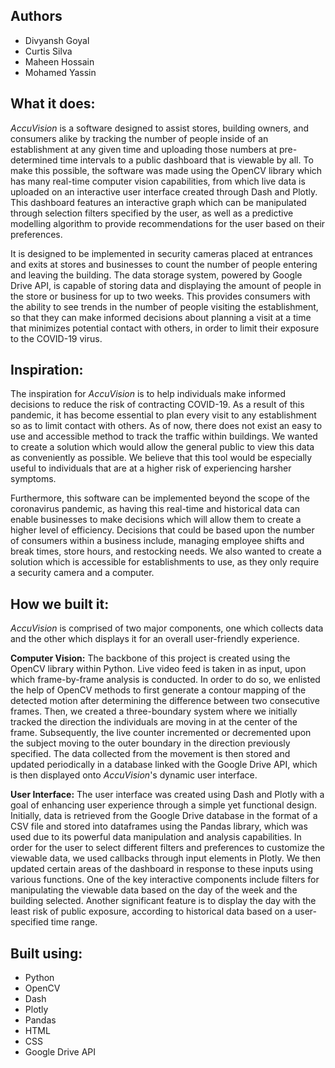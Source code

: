 ## Authors
* Divyansh Goyal
* Curtis Silva
* Maheen Hossain
* Mohamed Yassin

## What it does:
_AccuVision_ is a software designed to assist stores, building owners, and consumers alike by tracking the number of people inside of an establishment at any given time and uploading those numbers at pre-determined time intervals to a public dashboard that is viewable by all. To make this possible, the software was made using the OpenCV library which has many real-time computer vision capabilities, from which live data is uploaded on an interactive user interface created through Dash and Plotly. This dashboard features an interactive graph which can be manipulated through selection filters specified by the user, as well as a predictive modelling algorithm to provide recommendations for the user based on their preferences.

It is designed to be implemented in security cameras placed at entrances and exits at stores and businesses to count the number of people entering and leaving the building. The data storage system, powered by Google Drive API, is capable of storing data and displaying the amount of people in the store or business for up to two weeks. This provides consumers with the ability to see trends in the number of people visiting the establishment, so that they can make informed decisions about planning a visit at a time that minimizes potential contact with others, in order to limit their exposure to the COVID-19 virus.

## Inspiration:
The inspiration for _AccuVision_ is to help individuals make informed decisions to reduce the risk of contracting COVID-19. As a result of this pandemic, it has become essential to plan every visit to any establishment so as to limit contact with others. As of now, there does not exist an easy to use and accessible method to track the traffic within buildings. We wanted to create a solution which would allow the general public to view this data as conveniently as possible. We believe that this tool would be especially useful to individuals that are at a higher risk of experiencing harsher symptoms.

Furthermore, this software can be implemented beyond the scope of the coronavirus pandemic, as having this real-time and historical data can enable businesses to make decisions which will allow them to create a higher level of efficiency. Decisions that could be based upon the number of consumers within a business include, managing employee shifts and break times, store hours, and restocking needs. We also wanted to create a solution which is accessible for establishments to use, as they only require a security camera and a computer.

## How we built it:
_AccuVision_ is comprised of two major components, one which collects data and the other which displays it for an overall user-friendly experience.

**Computer Vision:**
The backbone of this project is created using the OpenCV library within Python. Live video feed is taken in as input, upon which frame-by-frame analysis is conducted. In order to do so, we enlisted the help of OpenCV methods to first generate a contour mapping of the detected motion after determining the difference between two consecutive frames. Then, we created a three-boundary system where we initially tracked the direction the individuals are moving in at the center of the frame. Subsequently, the live counter incremented or decremented upon the subject moving to the outer boundary in the direction previously specified. The data collected from the movement is then stored and updated periodically in a database linked with the Google Drive API, which is then displayed onto _AccuVision_'s dynamic user interface.

**User Interface:**
The user interface was created using Dash and Plotly with a goal of enhancing user experience through a simple yet functional design. Initially, data is retrieved from the Google Drive database in the format of a CSV file and stored into dataframes using the Pandas library, which was used due to its powerful data manipulation and analysis capabilities. In order for the user to select different filters and preferences to customize the viewable data, we used callbacks through input elements in Plotly. We then updated certain areas of the dashboard in response to these inputs using various functions. One of the key interactive components include filters for manipulating the viewable data based on the day of the week and the building selected. Another significant feature is to display the day with the least risk of public exposure, according to historical data based on a user-specified time range.

## Built using:
* Python
* OpenCV
* Dash
* Plotly
* Pandas
* HTML
* CSS
* Google Drive API
